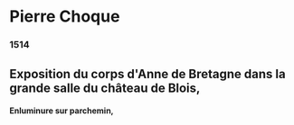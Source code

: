 # Pierre Choque

### 1514

## Exposition du corps d'Anne de Bretagne dans la grande salle du château de Blois, 

#### Enluminure sur parchemin, 